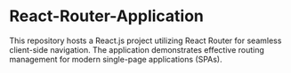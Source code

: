 # React-Router-Application
This repository hosts a React.js project utilizing React Router for seamless client-side navigation. The application demonstrates effective routing management for modern single-page applications (SPAs).
